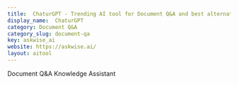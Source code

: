 ```yaml
---
title:  ChaturGPT - Trending AI tool for Document Q&A and best alternatives
display_name:  ChaturGPT
category: Document Q&A
category_slug: document-qa
key: askwise_ai
website: https://askwise.ai/
layout: aitool
---
```


Document Q&A Knowledge Assistant
